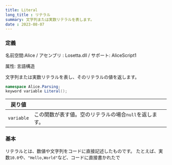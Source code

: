 ```yaml
---
title: Literal
long_title : リテラル
summary: 文字列または実数リテラルを表します。
date : 2023-08-07
---
```

### 定義
名前空間:Alice / アセンブリ : Losetta.dll / サポート: AliceScript1

属性: 言語構造

文字列または実数リテラルを表し、そのリテラルの値を返します。

```cs title="AliceScript"
namespace Alice.Parsing;
keyword variable Literal();
```

|戻り値| |
|-|-|
|`variable`|この関数が表す値。空のリテラルの場合`null`を返します。|

### 基本
リテラルとは、数値や文字列をコードに直接記述したものです。
たとえば、実数`10.0`や、`"Hello,World"`など、コードに直接書かれたで